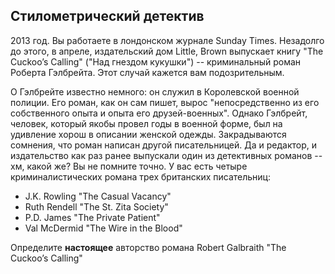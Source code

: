 ## Стилометрический детектив ##

2013 год. Вы работаете в лондонском журнале Sunday Times. Незадолго до этого, в апреле, издательский дом Little, Brown выпускает книгу "The Cuckoo’s Calling" ("Над гнездом кукушки") -- криминальный роман Роберта Гэлбрейта. Этот случай кажется вам подозрительным. 

О Гэлбрейте известно немного: он служил в Королевской военной полиции. Его роман, как он сам пишет, вырос "непосредственно из его собственного опыта и опыта его друзей-военных". Однако Гэлбрейт, человек, который якобы провел годы в военной форме, был на удивление хорош в описании женской одежды. Закрадываются сомнения, что роман написан другой писательницей. Да и редактор, и издательство как раз ранее выпускали один из детективных романов -- хм, какой же? Вы не помните точно. У вас есть четыре криминалистических романа трех британских писательниц: 

* J.K. Rowling "The Casual Vacancy" 
* Ruth Rendell "The St. Zita Society"
* P.D. James "The Private Patient"
* Val McDermid "The Wire in the Blood"

Определите **настоящее** авторство романа Robert Galbraith "The Cuckoo’s Calling"
